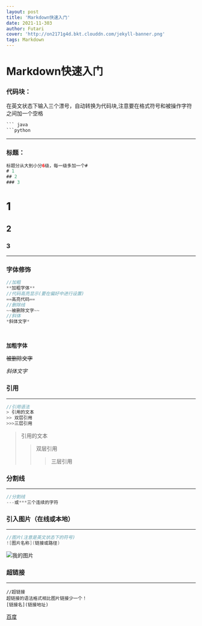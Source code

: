 ```yaml
---
layout: post
title: 'Markdown快速入门'
date: 2021-11-303
author: Futari
cover: 'http://on2171g4d.bkt.clouddn.com/jekyll-banner.png'
tags: Markdown
---
```

# Markdown快速入门

### 代码块：

在英文状态下输入三个漂号，自动转换为代码块,注意要在格式符号和被操作字符之间加一个空格

```java
​``` java
​```python
```

---



### 标题：

``` java
标题分从大到小分6级，每一级多加一个#
# 1
## 2
### 3
```

# 1
## 2
### 3 

---



### 字体修饰

``` java
//加粗
**加粗字体**
//代码高亮显示(要在偏好中进行设置)
==高亮代码==
//删除线
~~被删除文字~~
//斜体
*斜体文字*
```

<br>

**加粗字体**



~~被删除文字~~

*斜体文字*

### 引用

---

```  java
//引用语法
> 引用的文本
>> 双层引用
>>>三层引用
```



> 引用的文本
> > 双层引用
> >
> > >三层引用

### 分割线

---

``` java
//分割线
---或***三个连续的字符
```

### 引入图片（在线或本地）

---

``` java
//图片(注意是英文状态下的符号)
![图片名称](链接或路径)

```

![我的图片](https://tse1-mm.cn.bing.net/th/id/R-C.a902a2666359a8cdfdb4a5073d402423?rik=%2fOAi8FFhylA5IQ&riu=http%3a%2f%2fimg.ewebweb.com%2fuploads%2f20191203%2f19%2f1575371671-fMmhxsnHNX.jpg&ehk=R7dew66vN%2bgvvyJL3I8BL00tsQwYL%2bv8PIqeUSKgzk4%3d&risl=&pid=ImgRaw&r=0)

### 超链接

---

``` jav
//超链接
超链接的语法格式相比图片链接少一个！
[链接名](链接地址)
```

[百度](www.baidu.com)

